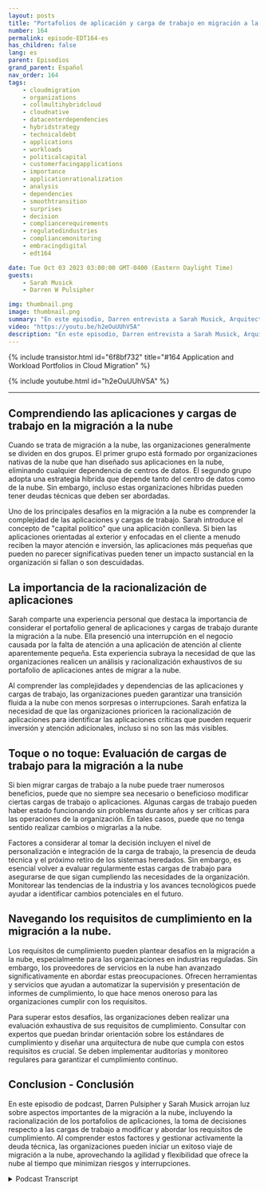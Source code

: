 ```yaml
---
layout: posts
title: "Portafolios de aplicación y carga de trabajo en migración a la nube"
number: 164
permalink: episode-EDT164-es
has_children: false
lang: es
parent: Episodios
grand_parent: Español
nav_order: 164
tags:
    - cloudmigration
    - organizations
    - collmultihybridcloud
    - cloudnative
    - datacenterdependencies
    - hybridstrategy
    - technicaldebt
    - applications
    - workloads
    - politicalcapital
    - customerfacingapplications
    - importance
    - applicationrationalization
    - analysis
    - dependencies
    - smoothtransition
    - surprises
    - decision
    - compliancerequirements
    - regulatedindustries
    - compliancemonitoring
    - embracingdigital
    - edt164

date: Tue Oct 03 2023 03:00:00 GMT-0400 (Eastern Daylight Time)
guests:
    - Sarah Musick
    - Darren W Pulsipher

img: thumbnail.png
image: thumbnail.png
summary: "En este episodio, Darren entrevista a Sarah Musick, Arquitecta de Soluciones en la Nube en Intel. Juntos, profundizan en el tema de los portafolios de aplicaciones y cargas de trabajo en la migración a la nube. Con la experiencia de Sarah en consultoría y optimización en la nube, ella aporta conocimientos valiosos a la discusión."
video: "https://youtu.be/h2eOuUUhV5A"
description: "En este episodio, Darren entrevista a Sarah Musick, Arquitecta de Soluciones en la Nube en Intel. Juntos, profundizan en el tema de los portafolios de aplicaciones y cargas de trabajo en la migración a la nube. Con la experiencia de Sarah en consultoría y optimización en la nube, ella aporta conocimientos valiosos a la discusión."
---
```


<div>
{% include transistor.html id="6f8bf732" title="#164 Application and Workload Portfolios in Cloud Migration" %}

{% include youtube.html id="h2eOuUUhV5A" %}
</div>

---

## Comprendiendo las aplicaciones y cargas de trabajo en la migración a la nube

Cuando se trata de migración a la nube, las organizaciones generalmente se dividen en dos grupos. El primer grupo está formado por organizaciones nativas de la nube que han diseñado sus aplicaciones en la nube, eliminando cualquier dependencia de centros de datos. El segundo grupo adopta una estrategia híbrida que depende tanto del centro de datos como de la nube. Sin embargo, incluso estas organizaciones híbridas pueden tener deudas técnicas que deben ser abordadas.

Uno de los principales desafíos en la migración a la nube es comprender la complejidad de las aplicaciones y cargas de trabajo. Sarah introduce el concepto de "capital político" que una aplicación conlleva. Si bien las aplicaciones orientadas al exterior y enfocadas en el cliente a menudo reciben la mayor atención e inversión, las aplicaciones más pequeñas que pueden no parecer significativas pueden tener un impacto sustancial en la organización si fallan o son descuidadas.

## La importancia de la racionalización de aplicaciones

Sarah comparte una experiencia personal que destaca la importancia de considerar el portafolio general de aplicaciones y cargas de trabajo durante la migración a la nube. Ella presenció una interrupción en el negocio causada por la falta de atención a una aplicación de atención al cliente aparentemente pequeña. Esta experiencia subraya la necesidad de que las organizaciones realicen un análisis y racionalización exhaustivos de su portafolio de aplicaciones antes de migrar a la nube.

Al comprender las complejidades y dependencias de las aplicaciones y cargas de trabajo, las organizaciones pueden garantizar una transición fluida a la nube con menos sorpresas o interrupciones. Sarah enfatiza la necesidad de que las organizaciones prioricen la racionalización de aplicaciones para identificar las aplicaciones críticas que pueden requerir inversión y atención adicionales, incluso si no son las más visibles.

## Toque o no toque: Evaluación de cargas de trabajo para la migración a la nube

Si bien migrar cargas de trabajo a la nube puede traer numerosos beneficios, puede que no siempre sea necesario o beneficioso modificar ciertas cargas de trabajo o aplicaciones. Algunas cargas de trabajo pueden haber estado funcionando sin problemas durante años y ser críticas para las operaciones de la organización. En tales casos, puede que no tenga sentido realizar cambios o migrarlas a la nube.

Factores a considerar al tomar la decisión incluyen el nivel de personalización e integración de la carga de trabajo, la presencia de deuda técnica y el próximo retiro de los sistemas heredados. Sin embargo, es esencial volver a evaluar regularmente estas cargas de trabajo para asegurarse de que sigan cumpliendo las necesidades de la organización. Monitorear las tendencias de la industria y los avances tecnológicos puede ayudar a identificar cambios potenciales en el futuro.

## Navegando los requisitos de cumplimiento en la migración a la nube.

Los requisitos de cumplimiento pueden plantear desafíos en la migración a la nube, especialmente para las organizaciones en industrias reguladas. Sin embargo, los proveedores de servicios en la nube han avanzado significativamente en abordar estas preocupaciones. Ofrecen herramientas y servicios que ayudan a automatizar la supervisión y presentación de informes de cumplimiento, lo que hace menos oneroso para las organizaciones cumplir con los requisitos.

Para superar estos desafíos, las organizaciones deben realizar una evaluación exhaustiva de sus requisitos de cumplimiento. Consultar con expertos que puedan brindar orientación sobre los estándares de cumplimiento y diseñar una arquitectura de nube que cumpla con estos requisitos es crucial. Se deben implementar auditorías y monitoreo regulares para garantizar el cumplimiento continuo.

## Conclusion - Conclusión

En este episodio de podcast, Darren Pulsipher y Sarah Musick arrojan luz sobre aspectos importantes de la migración a la nube, incluyendo la racionalización de los portafolios de aplicaciones, la toma de decisiones respecto a las cargas de trabajo a modificar y abordar los requisitos de cumplimiento. Al comprender estos factores y gestionar activamente la deuda técnica, las organizaciones pueden iniciar un exitoso viaje de migración a la nube, aprovechando la agilidad y flexibilidad que ofrece la nube al tiempo que minimizan riesgos y interrupciones.



<details>
<summary> Podcast Transcript </summary>

<p></p>

</details>
